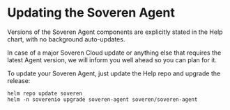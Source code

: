 # Updating the Soveren Agent

Versions of the Soveren Agent components are explicitly stated in the Help chart, with no background auto-updates.

In case of a major Soveren Cloud update or anything else that requires the latest Agent version, we will inform you well ahead so you can plan for it.

To update your Soveren Agent, just update the Help repo and upgrade the release:

```shell
helm repo update soveren
helm -n soverenio upgrade soveren-agent soveren/soveren-agent
```
